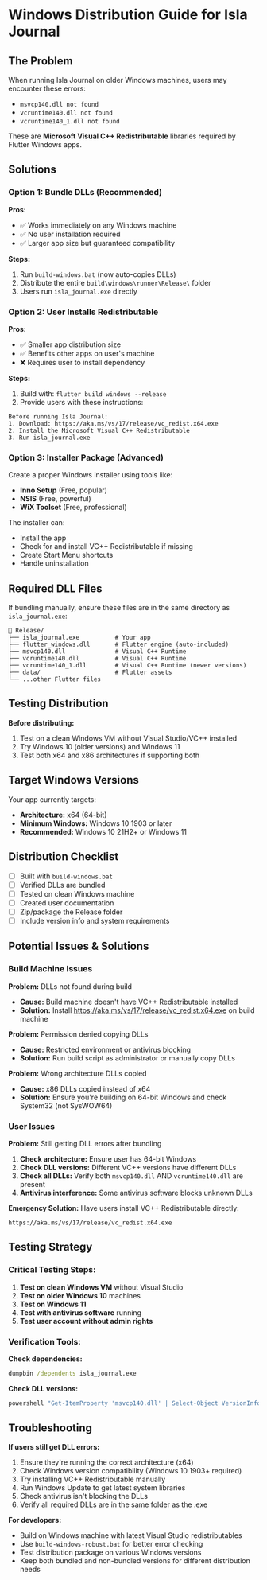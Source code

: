 # Windows Distribution Guide for Isla Journal

## The Problem

When running Isla Journal on older Windows machines, users may encounter these errors:
- `msvcp140.dll not found`
- `vcruntime140.dll not found`
- `vcruntime140_1.dll not found`

These are **Microsoft Visual C++ Redistributable** libraries required by Flutter Windows apps.

## Solutions

### Option 1: Bundle DLLs (Recommended)

**Pros:**
- ✅ Works immediately on any Windows machine
- ✅ No user installation required
- ✅ Larger app size but guaranteed compatibility

**Steps:**
1. Run `build-windows.bat` (now auto-copies DLLs)
2. Distribute the entire `build\windows\runner\Release\` folder
3. Users run `isla_journal.exe` directly

### Option 2: User Installs Redistributable

**Pros:**
- ✅ Smaller app distribution size
- ✅ Benefits other apps on user's machine
- ❌ Requires user to install dependency

**Steps:**
1. Build with: `flutter build windows --release`
2. Provide users with these instructions:

```
Before running Isla Journal:
1. Download: https://aka.ms/vs/17/release/vc_redist.x64.exe
2. Install the Microsoft Visual C++ Redistributable
3. Run isla_journal.exe
```

### Option 3: Installer Package (Advanced)

Create a proper Windows installer using tools like:
- **Inno Setup** (Free, popular)
- **NSIS** (Free, powerful)
- **WiX Toolset** (Free, professional)

The installer can:
- Install the app
- Check for and install VC++ Redistributable if missing
- Create Start Menu shortcuts
- Handle uninstallation

## Required DLL Files

If bundling manually, ensure these files are in the same directory as `isla_journal.exe`:

```
📁 Release/
├── isla_journal.exe          # Your app
├── flutter_windows.dll       # Flutter engine (auto-included)
├── msvcp140.dll              # Visual C++ Runtime
├── vcruntime140.dll          # Visual C++ Runtime  
├── vcruntime140_1.dll        # Visual C++ Runtime (newer versions)
├── data/                     # Flutter assets
└── ...other Flutter files
```

## Testing Distribution

**Before distributing:**
1. Test on a clean Windows VM without Visual Studio/VC++ installed
2. Try Windows 10 (older versions) and Windows 11
3. Test both x64 and x86 architectures if supporting both

## Target Windows Versions

Your app currently targets:
- **Architecture:** x64 (64-bit)
- **Minimum Windows:** Windows 10 1903 or later
- **Recommended:** Windows 10 21H2+ or Windows 11

## Distribution Checklist

- [ ] Built with `build-windows.bat`
- [ ] Verified DLLs are bundled
- [ ] Tested on clean Windows machine
- [ ] Created user documentation
- [ ] Zip/package the Release folder
- [ ] Include version info and system requirements

## Potential Issues & Solutions

### **Build Machine Issues**

**Problem:** DLLs not found during build
- **Cause:** Build machine doesn't have VC++ Redistributable installed
- **Solution:** Install https://aka.ms/vs/17/release/vc_redist.x64.exe on build machine

**Problem:** Permission denied copying DLLs
- **Cause:** Restricted environment or antivirus blocking
- **Solution:** Run build script as administrator or manually copy DLLs

**Problem:** Wrong architecture DLLs copied
- **Cause:** x86 DLLs copied instead of x64
- **Solution:** Ensure you're building on 64-bit Windows and check System32 (not SysWOW64)

### **User Issues**

**Problem:** Still getting DLL errors after bundling
1. **Check architecture:** Ensure user has 64-bit Windows
2. **Check DLL versions:** Different VC++ versions have different DLLs
3. **Check all DLLs:** Verify both `msvcp140.dll` AND `vcruntime140.dll` are present
4. **Antivirus interference:** Some antivirus software blocks unknown DLLs

**Emergency Solution:** Have users install VC++ Redistributable directly:
```
https://aka.ms/vs/17/release/vc_redist.x64.exe
```

## Testing Strategy

### **Critical Testing Steps:**
1. **Test on clean Windows VM** without Visual Studio
2. **Test on older Windows 10** machines  
3. **Test on Windows 11** 
4. **Test with antivirus software** running
5. **Test user account without admin rights**

### **Verification Tools:**

**Check dependencies:**
```cmd
dumpbin /dependents isla_journal.exe
```

**Check DLL versions:**
```cmd
powershell "Get-ItemProperty 'msvcp140.dll' | Select-Object VersionInfo"
```

## Troubleshooting

**If users still get DLL errors:**
1. Ensure they're running the correct architecture (x64)
2. Check Windows version compatibility (Windows 10 1903+ required)
3. Try installing VC++ Redistributable manually
4. Run Windows Update to get latest system libraries
5. Check antivirus isn't blocking the DLLs
6. Verify all required DLLs are in the same folder as the .exe

**For developers:**
- Build on Windows machine with latest Visual Studio redistributables
- Use `build-windows-robust.bat` for better error checking
- Test distribution package on various Windows versions
- Keep both bundled and non-bundled versions for different distribution needs 